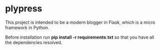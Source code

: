 plypress
=======

This project is intended to be a modern blogger in Flask, which is a micro framework in Python.

Before installation run **pip install -r requirements.txt** so that you have all the dependencies resolved.